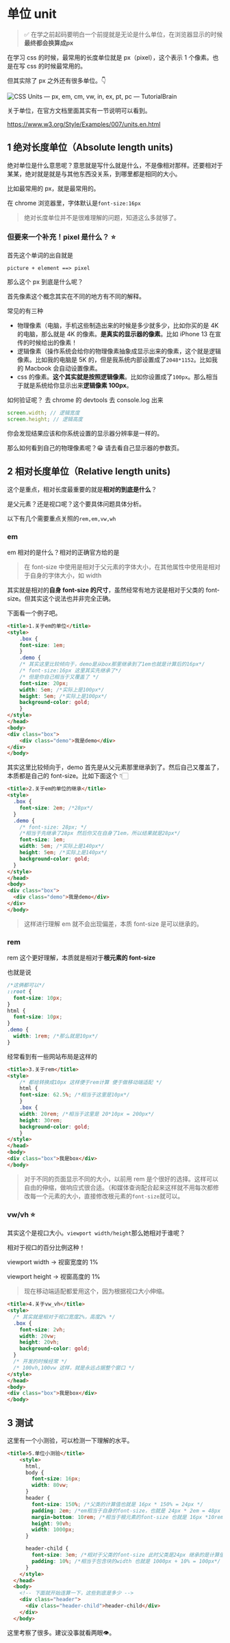 # 单位 unit

> ✅ 在学之前起码要明白一个前提就是无论是什么单位，在浏览器显示的时候**最终都会换算成px**



在学习 css 的时候，最常用的长度单位就是 px（pixel），这个表示 1 个像素。也是在写 css 的时候最常用的。

但其实除了 px 之外还有很多单位。👇

![CSS Units — px, em, cm, vw, in, ex, pt, pc — TutorialBrain](https://i0.wp.com/www.tutorialbrain.com/wp-content/uploads/2019/06/CSS-UNITS.png?fit=474%2C790&ssl=1)

关于单位，在官方文档里面其实有一节说明可以看到。

https://www.w3.org/Style/Examples/007/units.en.html

## 1 绝对长度单位（Absolute length units)

绝对单位是什么意思呢？意思就是写什么就是什么，不是像相对那样。还要相对于某某，绝对就是就是与其他东西没关系，到哪里都是相同的大小。

比如最常用的 px，就是最常用的。

在 chrome 浏览器里，字体默认是`font-size:16px`

> 绝对长度单位并不是很难理解的问题，知道这么多就够了。

### 但要来一个补充！pixel 是什么？ ⭐️

首先这个单词的出自就是

```
picture + element ==> pixel
```

那么这个 px 到底是什么呢？

首先像素这个概念其实在不同的地方有不同的解释。

常见的有三种

- 物理像素（电脑，手机这些制造出来的时候是多少就多少，比如你买的是 4K 的电脑，那么就是 4K 的像素。**是真实的显示器的像素**。比如 iPhone 13 在宣传的时候给出的像素！
- 逻辑像素（操作系统会给你的物理像素抽象成显示出来的像素，这个就是逻辑像素。比如我的电脑是 5K 的，但是我系统内部设置成了`2048*1152`。比如我的 Macbook 会自动设置像素。
- css 的像素。**这个其实就是按照逻辑像素**。比如你设置成了`100px`。那么相当于就是系统给你显示出来**逻辑像素 100px**。

如何验证呢？ 去 chrome 的 devtools 去 console.log 出来

```js
screen.width; // 逻辑宽度
screen.height; // 逻辑高度
```

你会发现结果应该和你系统设置的显示器分辨率是一样的。

那么如何看到自己的物理像素呢？😁 请去看自己显示器的参数页。

## 2 相对长度单位（Relative length units)

这个是重点，相对长度最重要的就是**相对的到底是什么**？

是父元素？还是视口呢？这个要具体问题具体分析。

以下有几个需要重点关照的`rem,em,vw,wh`

### em

em 相对的是什么？相对的正确官方给的是

>在 font-size 中使用是相对于父元素的字体大小，在其他属性中使用是相对于自身的字体大小，如 width

其实就是相对的**自身 font-size 的尺寸**，虽然经常有地方说是相对于父类的 font-size。但其实这个说法也并非完全正确。

下面看一个例子吧。

```html
<title>1.关于em的单位</title>
<style>
    .box {
    font-size: 1em;
    }
    .demo {
    /* 其实这里比较倾向于，demo是从box那里继承到了1em也就是计算后的16px*/
    /* font-size:16px 这里其实先继承了*/
    /* 但是你自己相当于又覆盖了 */
    font-size: 20px;
    width: 5em; /*实际上是100px*/
    height: 5em; /*实际上是100px*/
    background-color: gold;
    }
</style>
</head>
<body>
<div class="box">
    <div class="demo">我是demo</div>
</div>
</body>
```

其实这里比较倾向于，demo 首先是从父元素那里继承到了。然后自己又覆盖了，本质都是自己的 font-size。比如下面这个 👇🏻

```html
<title>2.关于em的单位的继承</title>
<style>
  .box {
    font-size: 2em; /*28px*/
  }
  .demo {
    /* font-size: 28px; */
    /*相当于先继承了28px 然后你又在自身了1em，所以结果就是28px*/
    font-size: 1em;
    width: 5em; /*实际上是140px*/
    height: 5em; /*实际上是140px*/
    background-color: gold;
  }
</style>
</head>
<body>
<div class="box">
  <div class="demo">我是demo</div>
</div>
</body>
```

> 这样进行理解 em 就不会出现偏差，本质 font-size 是可以继承的。

### rem

rem 这个更好理解，本质就是相对于**根元素的 font-size**

也就是说

```css
/*这俩都可以*/
::root {
  font-size: 10px;
}
html {
  font-size: 10px;
}
.demo {
  width: 1rem; /*那么就是10px*/
}
```

经常看到有一些网站布局是这样的

```html
<title>3.关于rem</title>
<style>
    /* 都给转换成10px 这样便于rem计算 便于做移动端适配 */
    html {
    font-size: 62.5%; /*相当于这里是10px*/
    }
    .box {
    width: 20rem; /*相当于这里是 20*10px = 200px*/
    height: 30rem;
    background-color: gold;
    }
</style>
</head>
<body>
<div class="box">我是box</div>
</body>
```

> 对于不同的页面显示不同的大小，以前用 rem 是个很好的选择。这样可以自由的伸缩，做响应式很合适。（和媒体查询配合起来这样就不用每次都修改每一个元素的大小，直接修改根元素的`font-size`就可以。

### vw/vh ⭐️

其实这个是视口大小。`viewport width/height`那么她相对于谁呢？

相对于视口的百分比例这种！

viewport width → 视窗宽度的 1%

viewport height → 视窗高度的 1%

> 现在移动端适配都爱用这个，因为根据视口大小伸缩。

```html
<title>4.关于vw_vh</title>
<style>
  /* 其实就是相对于视口宽度2%，高度2% */
  .box {
    font-size: 2vh;
    width: 20vw;
    height: 20vh;
    background-color: gold;
  }
  /* 开发的时候经常 */
  /* 100vh,100vw 这样，就是永远占据整个窗口 */
</style>
</head>
<body>
<div class="box">我是box</div>
</body>
```

## 3 测试

这里有一个小测验，可以检测一下理解的水平。

```html
<title>5.单位小测验</title>
    <style>
      html,
      body {
        font-size: 16px;
        width: 80vw;
      }
      header {
        font-size: 150%; /*父类的计算值也就是 16px * 150% = 24px */
        padding: 2em; /*em相当于自身的font-size，也就是 24px * 2em = 48px */
        margin-bottom: 10rem; /*相当于根元素的font-size 也就是 16px *10rem = 160px*/
        height: 90vh;
        width: 1000px;
      }

      header-child {
        font-size: 3em; /*相对于父类的font-size 此时父类是24px 继承的是计算值 所以答案就是 24px * 3em = 72px*/
        padding: 10%; /*相当于包含块的width 也就是 1000px + 10% = 100px*/
      }
    </style>
  </head>
  <body>
    <!-- 下面就开始连算一下，这些到底是多少 -->
    <div class="header">
      <div class="header-child">header-child</div>
    </div>
  </body>
```

这里考察了很多。建议没事就看两眼👁。
